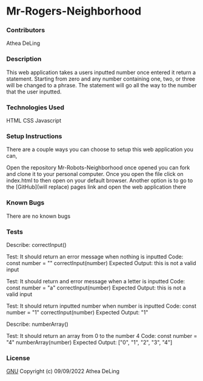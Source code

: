 # Mr-Rogers-Neighborhood
### Contributors
Athea DeLing
### Description
This web application takes a users inputted number once entered it return a statement. Starting from zero and any number containing one, two, or three will be changed to a phrase. The statement will go all the way to the number that the user inputted.
### Technologies Used
HTML
CSS
Javascript
### Setup Instructions
There are a couple ways you can choose to setup this web application you can,

Open the repository Mr-Robots-Neighborhood once opened you can fork and clone it to your personal computer.
Once you open the file click on index.html to then open on your default browser.
Another option is to go to the [GitHub](will replace) pages link and open the web application there
### Known Bugs
There are no known bugs
### Tests
Describe: correctInput()
 
Test: It should return an error message when nothing is inputted
Code:
const number = ""
correctInput(number)
Expected Output: this is not a valid input

Test: It should return and error message when a letter is inputted
Code:
const number = "a"
correctInput(number)
Expected Output: this is not a valid input

Test: It should return inputted number when number is inputted
Code:
const number = "1"
correctInput(number)
Expected Output: "1"

Describe: numberArray()

Test: It should return an array from 0 to the number 4
Code:
const number = "4"
numberArray(number)
Expected Output: ["0", "1", "2", "3", "4"]

### License
[GNU](https://choosealicense.com/licenses/gpl-3.0/) Copyright (c) 09/09/2022 Athea DeLing